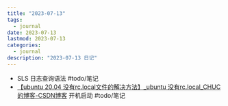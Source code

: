 ```yaml
---
title: "2023-07-13"
tags:
  - journal
date: 2023-07-13
lastmod: 2023-07-13
categories:
  - journal
description: "2023-07-13 日记"
---
```



- SLS 日志查询语法 #todo/笔记
- [【ubuntu 20.04 没有rc.local文件的解决方法】\_ubuntu 没有rc.local\_CHUC的博客-CSDN博客](https://blog.csdn.net/qq_39809339/article/details/126615591) 开机启动 #todo/笔记
